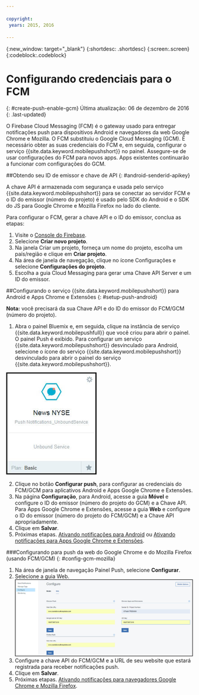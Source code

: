 ```yaml
---

copyright:
 years: 2015, 2016

---
```


{:new_window: target="_blank"}
{:shortdesc: .shortdesc}
{:screen:.screen}
{:codeblock:.codeblock}

# Configurando credenciais para o FCM
{: #create-push-enable-gcm}
Última atualização: 06 de dezembro de 2016
{: .last-updated}

O Firebase Cloud Messaging (FCM) é o gateway usado para entregar notificações push para dispositivos Android e navegadores da web Google Chrome e Mozilla. O FCM
substituiu o Google Cloud Messaging (GCM). É necessário obter as suas credenciais do FCM e, em seguida, configurar o serviço
{{site.data.keyword.mobilepushshort}} no painel. Assegure-se de usar configurações do FCM para novos apps. Apps existentes continuarão a funcionar com configurações do GCM.

##Obtendo seu ID de emissor e chave de API
{: #android-senderid-apikey}

A chave API é armazenada com segurança e usada pelo serviço {{site.data.keyword.mobilepushshort}} para se conectar ao servidor FCM e o ID do emissor
(número do projeto) é usado pelo SDK do Android e o SDK do JS para Google Chrome e Mozilla Firefox no lado do cliente. 

Para configurar o FCM, gerar a chave API e o ID do emissor, conclua as etapas:

1. Visite o [Console do Firebase](https://console.firebase.google.com/?pli=1).
2. Selecione **Criar novo projeto**. 
3. Na janela Criar um projeto, forneça um nome do projeto, escolha um país/região e clique em **Criar projeto**.
3. Na área de janela de navegação, clique no ícone Configurações e selecione **Configurações do projeto**.
4. Escolha a guia Cloud Messaging para gerar uma Chave API Server e um ID do emissor.

##Configurando o serviço {{site.data.keyword.mobilepushshort}} para Android e Apps Chrome e Extensões
{: #setup-push-android}

**Nota:** você precisará da sua Chave API e do ID do emissor do FCM/GCM (número do projeto).

1. Abra o painel Bluemix e, em seguida, clique na instância de serviço
{{site.data.keyword.mobilepushfull}} que você criou para abrir o painel. O painel Push é exibido. Para configurar um serviço {{site.data.keyword.mobilepushshort}} desvinculado
para Android, selecione o ícone do serviço {{site.data.keyword.mobilepushshort}}
desvinculado para abrir o painel do serviço {{site.data.keyword.mobilepushshort}}. 

![painel Push](images/push_unbound.jpg)

2. Clique no botão **Configurar push**, para configurar as credenciais do FCM/GCM para aplicativos Android e Apps Google Chrome e Extensões.
3. Na página **Configuração**, para Android, acesse a guia **Móvel** e configure o ID do emissor (número do projeto do
GCM) e a Chave API. Para Apps Google Chrome e Extensões, acesse a guia **Web** e configure o ID do emissor (número do projeto do FCM/GCM) e
a Chave API apropriadamente.
4. Clique em **Salvar**.
5. Próximas etapas. [Ativando notificações para Android](c_enable_push.html) ou [Ativando notificações para
Apps Google Chrome e Extensões](c_enable_push.html).

###Configurando para push da web do Google Chrome e do Mozilla Firefox (usando FCM/GCM)
{: #config-gcm-mozilla}

1. Na área de janela de navegação Painel Push, selecione
**Configurar**.
2. Selecione a guia Web.
	![Configuração de WebPush](images/webpush_configure.jpg)
3. Configure a chave API do FCM/GCM e a URL de seu website que estará registrada para receber notificações push.
4. Clique em **Salvar**.
5. Próximas etapas. [Ativando notificações para navegadores Google Chrome e Mozilla Firefox](c_enable_push.html).
